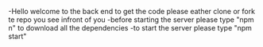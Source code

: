 -Hello welcome to the back end to get the code please eather clone or fork te repo you see infront of you
-before starting the server please type "npm n" to download all the dependencies
-to start the server please type  "npm start" 
